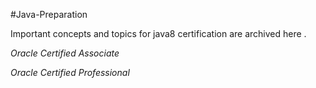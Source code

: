 #Java-Preparation

Important concepts and topics for java8 certification are archived here .

*Oracle Certified Associate*




*Oracle Certified Professional*
